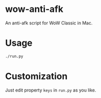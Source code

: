 # wow-anti-afk
An anti-afk script for WoW Classic in Mac.

# Usage
```sh
./run.py
```

# Customization
Just edit property `keys` in `run.py` as you like.
